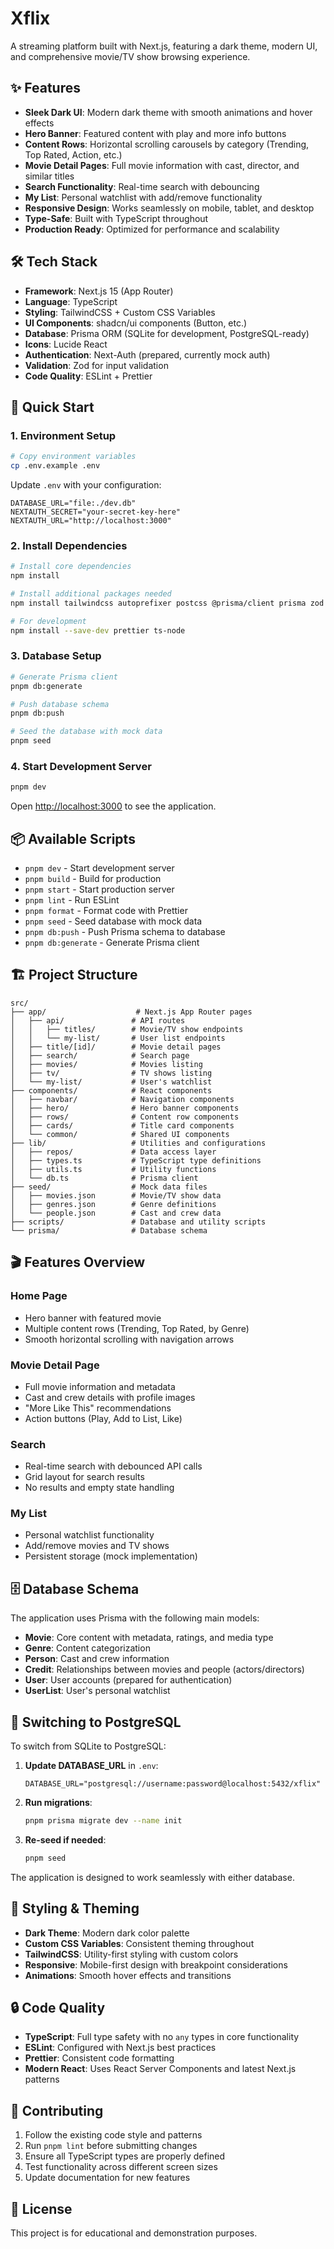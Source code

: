 # Xflix

A streaming platform built with Next.js, featuring a dark theme, modern UI, and comprehensive movie/TV show browsing experience.

## ✨ Features

- **Sleek Dark UI**: Modern dark theme with smooth animations and hover effects
- **Hero Banner**: Featured content with play and more info buttons
- **Content Rows**: Horizontal scrolling carousels by category (Trending, Top Rated, Action, etc.)
- **Movie Detail Pages**: Full movie information with cast, director, and similar titles
- **Search Functionality**: Real-time search with debouncing
- **My List**: Personal watchlist with add/remove functionality
- **Responsive Design**: Works seamlessly on mobile, tablet, and desktop
- **Type-Safe**: Built with TypeScript throughout
- **Production Ready**: Optimized for performance and scalability

## 🛠 Tech Stack

- **Framework**: Next.js 15 (App Router)
- **Language**: TypeScript
- **Styling**: TailwindCSS + Custom CSS Variables
- **UI Components**: shadcn/ui components (Button, etc.)
- **Database**: Prisma ORM (SQLite for development, PostgreSQL-ready)
- **Icons**: Lucide React
- **Authentication**: Next-Auth (prepared, currently mock auth)
- **Validation**: Zod for input validation
- **Code Quality**: ESLint + Prettier

## 🚀 Quick Start

### 1. Environment Setup

```bash
# Copy environment variables
cp .env.example .env
```

Update `.env` with your configuration:
```env
DATABASE_URL="file:./dev.db"
NEXTAUTH_SECRET="your-secret-key-here"
NEXTAUTH_URL="http://localhost:3000"
```

### 2. Install Dependencies

```bash
# Install core dependencies
npm install

# Install additional packages needed
npm install tailwindcss autoprefixer postcss @prisma/client prisma zod lucide-react clsx tailwind-merge class-variance-authority @radix-ui/react-slot next-auth

# For development
npm install --save-dev prettier ts-node
```

### 3. Database Setup

```bash
# Generate Prisma client
pnpm db:generate

# Push database schema
pnpm db:push

# Seed the database with mock data
pnpm seed
```

### 4. Start Development Server

```bash
pnpm dev
```

Open [http://localhost:3000](http://localhost:3000) to see the application.

## 📦 Available Scripts

- `pnpm dev` - Start development server
- `pnpm build` - Build for production
- `pnpm start` - Start production server
- `pnpm lint` - Run ESLint
- `pnpm format` - Format code with Prettier
- `pnpm seed` - Seed database with mock data
- `pnpm db:push` - Push Prisma schema to database
- `pnpm db:generate` - Generate Prisma client

## 🏗 Project Structure

```
src/
├── app/                    # Next.js App Router pages
│   ├── api/               # API routes
│   │   ├── titles/        # Movie/TV show endpoints
│   │   └── my-list/       # User list endpoints
│   ├── title/[id]/        # Movie detail pages
│   ├── search/            # Search page
│   ├── movies/            # Movies listing
│   ├── tv/                # TV shows listing
│   └── my-list/           # User's watchlist
├── components/            # React components
│   ├── navbar/            # Navigation components
│   ├── hero/              # Hero banner components
│   ├── rows/              # Content row components
│   ├── cards/             # Title card components
│   └── common/            # Shared UI components
├── lib/                   # Utilities and configurations
│   ├── repos/             # Data access layer
│   ├── types.ts           # TypeScript type definitions
│   ├── utils.ts           # Utility functions
│   └── db.ts              # Prisma client
├── seed/                  # Mock data files
│   ├── movies.json        # Movie/TV show data
│   ├── genres.json        # Genre definitions
│   └── people.json        # Cast and crew data
├── scripts/               # Database and utility scripts
└── prisma/                # Database schema
```

## 🎬 Features Overview

### Home Page
- Hero banner with featured movie
- Multiple content rows (Trending, Top Rated, by Genre)
- Smooth horizontal scrolling with navigation arrows

### Movie Detail Page
- Full movie information and metadata
- Cast and crew details with profile images
- "More Like This" recommendations
- Action buttons (Play, Add to List, Like)

### Search
- Real-time search with debounced API calls
- Grid layout for search results
- No results and empty state handling

### My List
- Personal watchlist functionality
- Add/remove movies and TV shows
- Persistent storage (mock implementation)

## 🗄 Database Schema

The application uses Prisma with the following main models:

- **Movie**: Core content with metadata, ratings, and media type
- **Genre**: Content categorization
- **Person**: Cast and crew information
- **Credit**: Relationships between movies and people (actors/directors)
- **User**: User accounts (prepared for authentication)
- **UserList**: User's personal watchlist

## 🔄 Switching to PostgreSQL

To switch from SQLite to PostgreSQL:

1. **Update DATABASE_URL** in `.env`:
   ```env
   DATABASE_URL="postgresql://username:password@localhost:5432/xflix"
   ```

2. **Run migrations**:
   ```bash
   pnpm prisma migrate dev --name init
   ```

3. **Re-seed if needed**:
   ```bash
   pnpm seed
   ```

The application is designed to work seamlessly with either database.

## 🎨 Styling & Theming

- **Dark Theme**: Modern dark color palette
- **Custom CSS Variables**: Consistent theming throughout
- **TailwindCSS**: Utility-first styling with custom colors
- **Responsive**: Mobile-first design with breakpoint considerations
- **Animations**: Smooth hover effects and transitions

## 🔒 Code Quality

- **TypeScript**: Full type safety with no `any` types in core functionality
- **ESLint**: Configured with Next.js best practices
- **Prettier**: Consistent code formatting
- **Modern React**: Uses React Server Components and latest Next.js patterns

## 🤝 Contributing

1. Follow the existing code style and patterns
2. Run `pnpm lint` before submitting changes
3. Ensure all TypeScript types are properly defined
4. Test functionality across different screen sizes
5. Update documentation for new features

## 📄 License

This project is for educational and demonstration purposes.

